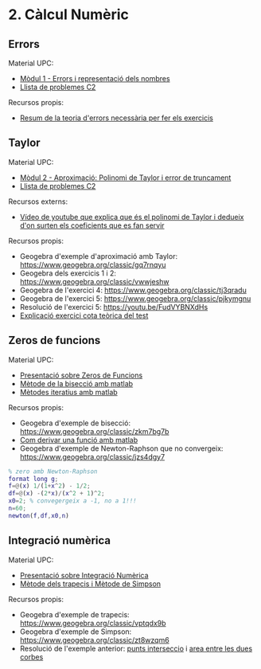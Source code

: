 # 2. Càlcul Numèric

## Errors

Material UPC:

* [Mòdul 1 - Errors i representació dels nombres](https://atenea.upc.edu/pluginfile.php/4580391/mod_folder/content/0/M%C3%B2dul%201%20Errors%20i%20representaci%C3%B3%20dels%20nombre.pdf?forcedownload=1)
* [Llista de problemes C2](https://atenea.upc.edu/pluginfile.php/4580390/mod_resource/content/4/Problemes_Contingut_2_FOMA.pdf)

Recursos propis:

* [Resum de la teoria d'errors necessària per fer els exercicis](./2_1_errors/resum_errors.jpg)

## Taylor

Material UPC:

* [Mòdul 2 - Aproximació: Polinomi de Taylor i error de truncament](https://atenea.upc.edu/pluginfile.php/4580391/mod_folder/content/0/M%C3%B2dul%202%20Aproximaci%C3%B3%20Polinomi%20de%20Taylor.pdf?forcedownload=1)
* [Llista de problemes C2](https://atenea.upc.edu/pluginfile.php/4580390/mod_resource/content/4/Problemes_Contingut_2_FOMA.pdf)

Recursos externs:

* [Vídeo de youtube que explica que és el polinomi de Taylor i dedueix d'on surten els coeficients que es fan servir](https://youtu.be/3VwDLy_0L5E)

Recursos propis:

* Geogebra d'exemple d'aproximació amb Taylor: https://www.geogebra.org/classic/gq7rnqyu
* Geogebra dels exercicis 1 i 2: https://www.geogebra.org/classic/vwwjeshw
* Geogebra de l'exercici 4: https://www.geogebra.org/classic/tj3qradu
* Geogebra de l'exercici 5: https://www.geogebra.org/classic/pjkymgnu
* Resolució de l'exercici 5: https://youtu.be/FudVYBNXdHs
* [Explicació exercici cota teòrica del test](./2_1_errors/Explicacio_exercici_cota_teorica_del_test.pdf)

## Zeros de funcions

Material UPC:

* [Presentació sobre Zeros de Funcions](https://atenea.upc.edu/pluginfile.php/4580391/mod_folder/content/0/M%C3%B2dul%203%20Apunts%20zeros.pdf?forcedownload=1)
* [Mètode de la bisecció amb matlab](https://atenea.upc.edu/pluginfile.php/4580397/mod_page/content/7/Zeros_Biseccio.html)
* [Mètodes iteratius amb matlab](https://atenea.upc.edu/pluginfile.php/4580397/mod_page/content/7/Zeros_Newton.html)

Recursos propis:

* Geogebra d'exemple de bisecció: https://www.geogebra.org/classic/zkm7bg7b
* [Com derivar una funció amb matlab](https://youtu.be/k6j3ssb_KSg)
* Geogebra d'exemple de Newton-Raphson que no convergeix: https://www.geogebra.org/classic/jzs4dgy7

```matlab
% zero amb Newton-Raphson
format long g;
f=@(x) 1/(1+x^2) - 1/2;
df=@(x) -(2*x)/(x^2 + 1)^2;
x0=2; % convegergeix a -1, no a 1!!!
n=60;
newton(f,df,x0,n)
```

## Integració numèrica

Material UPC:

* [Presentació sobre Integració Numèrica](https://atenea.upc.edu/pluginfile.php/4580391/mod_folder/content/0/M%C3%B2dul%204%20Apunts%20%20integraci%C3%B3.pdf?forcedownload=1)
* [Mètode dels trapecis i Mètode de Simpson](https://atenea.upc.edu/pluginfile.php/4580397/mod_page/content/7/Integracio_numeric_nou.html)

Recursos propis:

* Geogebra d'exemple de trapecis: https://www.geogebra.org/classic/vptqdx9b
* Geogebra d'exemple de Simpson: https://www.geogebra.org/classic/zt8wzqm6
* Resolució de l'exemple anterior: [punts interseccio](./2_2_integracio_numerica/exercici_a_classe_PUNTS_INTERSECCIO.m) i [area entre les dues corbes](./2_2_integracio_numerica/exercici_a_classe_AREA_ENTRE_LES_DUES_CORBES.m)

